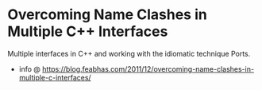 # Overcoming Name Clashes in Multiple C++ Interfaces

Multiple interfaces in C++ and working with the idiomatic technique Ports.

+ info @ https://blog.feabhas.com/2011/12/overcoming-name-clashes-in-multiple-c-interfaces/
